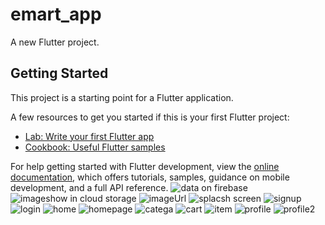 # emart_app

A new Flutter project.

## Getting Started

This project is a starting point for a Flutter application.

A few resources to get you started if this is your first Flutter project:

- [Lab: Write your first Flutter app](https://docs.flutter.dev/get-started/codelab)
- [Cookbook: Useful Flutter samples](https://docs.flutter.dev/cookbook)

For help getting started with Flutter development, view the
[online documentation](https://docs.flutter.dev/), which offers tutorials,
samples, guidance on mobile development, and a full API reference.
![data on firebase](https://user-images.githubusercontent.com/116074737/207772260-f634df47-3bed-4680-abc0-67dac77f2930.png)
![imageshow in cloud storage](https://user-images.githubusercontent.com/116074737/207772290-688c3c8a-a7b2-4770-b0f4-2e8a187c7005.png)
![imageUrl](https://user-images.githubusercontent.com/116074737/207772315-19dd69cd-4e05-433e-876d-c09c5411dace.png)
![splacsh screen](https://user-images.githubusercontent.com/116074737/208420074-68a08a52-ee7a-4e88-98fe-075d9f1485e8.jpeg)
![signup](https://user-images.githubusercontent.com/116074737/208420088-488b5a6b-e178-4167-be46-fd50b06a705a.jpeg)
![login](https://user-images.githubusercontent.com/116074737/208420104-f2534a1a-7991-4df3-a30e-bfdcbcdc9825.jpeg)
![home](https://user-images.githubusercontent.com/116074737/208420131-859e32da-6a7e-44a0-b812-3569ffc39c2a.jpeg)
![homepage](https://user-images.githubusercontent.com/116074737/208420141-d072a2b9-a7b5-4801-8da8-4257887c217c.jpeg)
![catega](https://user-images.githubusercontent.com/116074737/208420157-04279026-e77a-4887-8480-f8e9c6947dde.jpeg)
![cart](https://user-images.githubusercontent.com/116074737/208420164-a53328c9-bdaf-4b30-acc6-18a8643b320d.jpeg)
![item](https://user-images.githubusercontent.com/116074737/208420183-365ef011-b5f7-44fe-8feb-860d1c58f3d4.jpeg)
![profile](https://user-images.githubusercontent.com/116074737/208420209-57a21e8a-c9e6-43e5-9455-ed3ed065ddd7.jpeg)
![profile2](https://user-images.githubusercontent.com/116074737/208420226-95e4a404-888d-4a30-9347-7cc556ce2cfe.jpeg)

